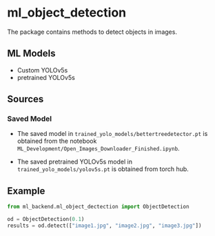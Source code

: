 # ml_object_detection

The package contains methods to detect objects in images.

## ML Models

- Custom YOLOv5s
- pretrained YOLOv5s

## Sources

### Saved Model

- The saved model in `trained_yolo_models/bettertreedetector.pt` is obtained from the notebook 
  `ML_Development/Open_Images_Downloader_Finished.ipynb`.
  
- The saved pretrained YOLOv5s model in `trained_yolo_models/yolov5s.pt` is obtained from torch hub.
  
## Example

```python
from ml_backend.ml_object_dectection import ObjectDetection

od = ObjectDetection(0.1)
results = od.detect(["image1.jpg", "image2.jpg", "image3.jpg"])
```
